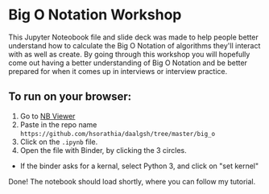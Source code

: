 # Big O Notation Workshop

This Jupyter Noteobook file and slide deck was made to help people better
understand how to calculate the Big O Notation of algorithms they'll 
interact with as well as create. By going through this workshop you will
hopefully come out having a better understanding of Big O Notation and be
better prepared for when it comes up in interviews or interview practice.

## To run on your browser:
1. Go to [NB Viewer](https://nbviewer.jupyter.org/)
2. Paste in the repo name `https://github.com/hsorathia/daalgsh/tree/master/big_o`
3. Click on the `.ipynb` file.
4. Open the file with Binder, by clicking the 3 circles.
 - If the binder asks for a kernal, select Python 3, and click on "set kernel"

Done! The notebook should load shortly, where you can follow my tutorial.
